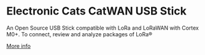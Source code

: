 # Electronic Cats CatWAN USB Stick


An Open Source USB Stick compatible with LoRa and LoRaWAN with Cortex M0+. To connect, review and analyze packages of LoRa®


[More info](https://github.com/ElectronicCats/CatWAN_USB_Stick)